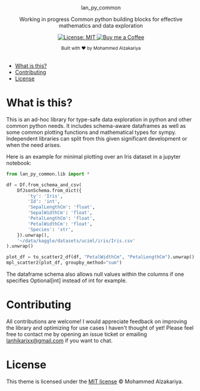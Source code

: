 <div align="center">
  lan_py_common
  <p>Working in progress Common python building blocks for effective mathematics and data exploration</p>
</div>

<p align="center">
  <a href="https://opensource.org/licenses/MIT">
    <img src="https://img.shields.io/badge/License-MIT-brightgreen.svg"
      alt="License: MIT" />
  </a>
  <a href="https://buymeacoffee.com/lan22h">
    <img src="https://img.shields.io/static/v1?label=Buy me a coffee&message=%E2%9D%A4&logo=BuyMeACoffee&link=&color=greygreen"
      alt="Buy me a Coffee" />
  </a>
</p>

<!-- <p align="center">

  <a href="https://github.com/sponsors/jeffreytse">
    <img src="https://img.shields.io/static/v1?label=sponsor&message=%E2%9D%A4&logo=GitHub&link=&color=greygreen"
      alt="Donate (GitHub Sponsor)" />
  </a>

  <a href="https://github.com/jeffreytse/zsh-vi-mode/releases">
    <img src="https://img.shields.io/github/v/release/jeffreytse/zsh-vi-mode?color=brightgreen"
      alt="Release Version" />
  </a>

  <a href="https://liberapay.com/jeffreytse">
    <img src="http://img.shields.io/liberapay/goal/jeffreytse.svg?logo=liberapay"
      alt="Donate (Liberapay)" />
  </a>

  <a href="https://patreon.com/jeffreytse">
    <img src="https://img.shields.io/badge/support-patreon-F96854.svg?style=flat-square"
      alt="Donate (Patreon)" />
  </a>

  <a href="https://ko-fi.com/jeffreytse">
    <img height="20" src="https://www.ko-fi.com/img/githubbutton_sm.svg"
      alt="Donate (Ko-fi)" />
  </a>

</p> -->

<div align="center">
  <sub>Built with ❤︎ by Mohammed Alzakariya
  <!-- <a href="https://jeffreytse.net">jeffreytse</a> and
  <a href="https://github.com/jeffreytse/zsh-vi-mode/graphs/contributors">contributors </a> -->
</div>
<br>

<!-- <img alt="TTM Demo" src="https://user-images.githubusercontent.com/9413602/105746868-f3734a00-5f7a-11eb-8db5-22fcf50a171b.gif" /> TODO -->

- [What is this?](#what-is-this)
- [Contributing](#contributing)
- [License](#license)


# What is this?
This is an ad-hoc library for type-safe data exploration in python and other common python needs. It includes schema-aware dataframes as well as some common plotting functions and mathematical types for sympy. Independent libraries can split from this given significant development or when the need arises. 

Here is an example for minimal plotting over an Iris dataset in a jupyter notebook:

```py
from lan_py_common.lib import *

df = Df.from_schema_and_csv(
    DfJsonSchema.from_dict({
        'ty': 'Iris',
        'Id': 'int',
        'SepalLengthCm': 'float',
        'SepalWidthCm': 'float',
        'PetalLengthCm': 'float',
        'PetalWidthCm': 'float',
        'Species': 'str',
    }).unwrap(),
    '~/data/kaggle/datasets/uciml/iris/Iris.csv'
).unwrap()

plot_df = to_scatter2_df(df, "PetalWidthCm", "PetalLengthCm").unwrap()
mpl_scatter2(plot_df, groupby_method="sum")
```

The dataframe schema also allows null values within the columns if one specifies Optional[int] instead of int for example.

# Contributing

All contributions are welcome! I would appreciate feedback on improving the library and optimizing for use cases I haven't thought of yet! Please feel free to contact me by opening an issue ticket or emailing lanhikarixx@gmail.com if you want to chat.

# License

This theme is licensed under the [MIT license](https://opensource.org/licenses/mit-license.php) © Mohammed Alzakariya.